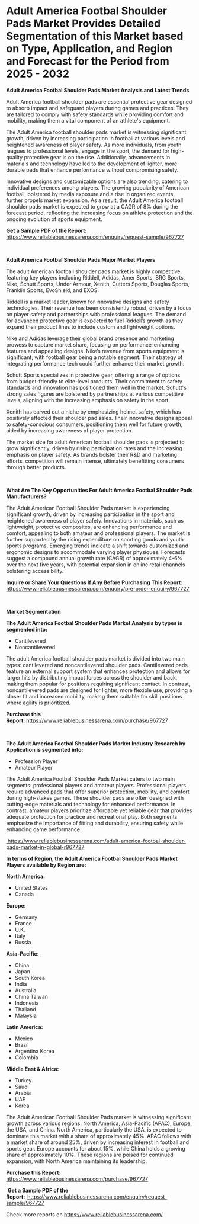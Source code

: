 <p><h1>Adult America Footbal Shoulder Pads Market Provides Detailed Segmentation of this Market based on Type, Application, and Region and Forecast for the Period from 2025 - 2032</h1></p><p><strong>Adult America Footbal Shoulder Pads Market Analysis and Latest Trends</strong></p>
<p><p>Adult America football shoulder pads are essential protective gear designed to absorb impact and safeguard players during games and practices. They are tailored to comply with safety standards while providing comfort and mobility, making them a vital component of an athlete's equipment.</p><p>The Adult America football shoulder pads market is witnessing significant growth, driven by increasing participation in football at various levels and heightened awareness of player safety. As more individuals, from youth leagues to professional levels, engage in the sport, the demand for high-quality protective gear is on the rise. Additionally, advancements in materials and technology have led to the development of lighter, more durable pads that enhance performance without compromising safety.</p><p>Innovative designs and customizable options are also trending, catering to individual preferences among players. The growing popularity of American football, bolstered by media exposure and a rise in organized events, further propels market expansion. As a result, the Adult America football shoulder pads market is expected to grow at a CAGR of 8% during the forecast period, reflecting the increasing focus on athlete protection and the ongoing evolution of sports equipment.</p></p>
<p><strong>Get a Sample PDF of the Report:&nbsp;</strong> <a href="https://www.reliablebusinessarena.com/enquiry/request-sample/967727?utm_campaign=3014&utm_medium=2&utm_source=Github&utm_content=ia&utm_term=30032025&utm_id=adult-america-footbal-shoulder-pads">https://www.reliablebusinessarena.com/enquiry/request-sample/967727</a></p>
<p>&nbsp;</p>
<p><strong>Adult America Footbal Shoulder Pads Major Market Players</strong></p>
<p><p>The adult American football shoulder pads market is highly competitive, featuring key players including Riddell, Adidas, Amer Sports, BRG Sports, Nike, Schutt Sports, Under Armour, Xenith, Cutters Sports, Douglas Sports, Franklin Sports, EvoShield, and EXOS. </p><p>Riddell is a market leader, known for innovative designs and safety technologies. Their revenue has been consistently robust, driven by a focus on player safety and partnerships with professional leagues. The demand for advanced protective gear is expected to fuel Riddell’s growth as they expand their product lines to include custom and lightweight options.</p><p>Nike and Adidas leverage their global brand presence and marketing prowess to capture market share, focusing on performance-enhancing features and appealing designs. Nike’s revenue from sports equipment is significant, with football gear being a notable segment. Their strategy of integrating performance tech could further enhance their market growth.</p><p>Schutt Sports specializes in protective gear, offering a range of options from budget-friendly to elite-level products. Their commitment to safety standards and innovation has positioned them well in the market. Schutt's strong sales figures are bolstered by partnerships at various competitive levels, aligning with the increasing emphasis on safety in the sport.</p><p>Xenith has carved out a niche by emphasizing helmet safety, which has positively affected their shoulder pad sales. Their innovative designs appeal to safety-conscious consumers, positioning them well for future growth, aided by increasing awareness of player protection.</p><p>The market size for adult American football shoulder pads is projected to grow significantly, driven by rising participation rates and the increasing emphasis on player safety. As brands bolster their R&D and marketing efforts, competition will remain intense, ultimately benefitting consumers through better products.</p></p>
<p>&nbsp;</p>
<p><strong>What Are The Key Opportunities For Adult America Footbal Shoulder Pads Manufacturers?</strong></p>
<p><p>The Adult American Football Shoulder Pads market is experiencing significant growth, driven by increasing participation in the sport and heightened awareness of player safety. Innovations in materials, such as lightweight, protective composites, are enhancing performance and comfort, appealing to both amateur and professional players. The market is further supported by the rising expenditure on sporting goods and youth sports programs. Emerging trends indicate a shift towards customized and ergonomic designs to accommodate varying player physiques. Forecasts suggest a compound annual growth rate (CAGR) of approximately 4-6% over the next five years, with potential expansion in online retail channels bolstering accessibility. </p></p>
<p><strong>Inquire or Share Your Questions If Any Before Purchasing This Report:</strong> <a href="https://www.reliablebusinessarena.com/enquiry/pre-order-enquiry/967727?utm_campaign=3014&utm_medium=2&utm_source=Github&utm_content=ia&utm_term=30032025&utm_id=adult-america-footbal-shoulder-pads">https://www.reliablebusinessarena.com/enquiry/pre-order-enquiry/967727</a></p>
<p>&nbsp;</p>
<p><strong>Market Segmentation</strong></p>
<p><strong>The Adult America Footbal Shoulder Pads Market Analysis by types is segmented into:</strong></p>
<p><ul><li>Cantilevered</li><li>Noncantilevered</li></ul></p>
<p><p>The adult America football shoulder pads market is divided into two main types: cantilevered and noncantilevered shoulder pads. Cantilevered pads feature an external support system that enhances protection and allows for larger hits by distributing impact forces across the shoulder and back, making them popular for positions requiring significant contact. In contrast, noncantilevered pads are designed for lighter, more flexible use, providing a closer fit and increased mobility, making them suitable for skill positions where agility is prioritized.</p></p>
<p><strong>Purchase this Report:&nbsp;</strong><a href="https://www.reliablebusinessarena.com/purchase/967727?utm_campaign=3014&utm_medium=2&utm_source=Github&utm_content=ia&utm_term=30032025&utm_id=adult-america-footbal-shoulder-pads">https://www.reliablebusinessarena.com/purchase/967727</a></p>
<p>&nbsp;</p>
<p><strong>The Adult America Footbal Shoulder Pads Market Industry Research by Application is segmented into:</strong></p>
<p><ul><li>Profession Player</li><li>Amateur Player</li></ul></p>
<p><p>The Adult America Football Shoulder Pads Market caters to two main segments: professional players and amateur players. Professional players require advanced pads that offer superior protection, mobility, and comfort during high-stakes games. These shoulder pads are often designed with cutting-edge materials and technology for enhanced performance. In contrast, amateur players prioritize affordable yet reliable gear that provides adequate protection for practice and recreational play. Both segments emphasize the importance of fitting and durability, ensuring safety while enhancing game performance.</p></p>
<p><a href="https://www.reliablebusinessarena.com/adult-america-footbal-shoulder-pads-market-in-global-r967727?utm_campaign=3014&utm_medium=2&utm_source=Github&utm_content=ia&utm_term=30032025&utm_id=adult-america-footbal-shoulder-pads">&nbsp;https://www.reliablebusinessarena.com/adult-america-footbal-shoulder-pads-market-in-global-r967727</a></p>
<p><strong>In terms of Region, the Adult America Footbal Shoulder Pads Market Players available by Region are:</strong></p>
<p>
    <p> <strong> North America: </strong>
        <ul>
            <li>United States</li>
            <li>Canada</li>
        </ul>
        </p> 
    <p> <strong> Europe: </strong>
        <ul>
            <li>Germany</li>
            <li>France</li>
            <li>U.K.</li>
            <li>Italy</li>
            <li>Russia</li>
        </ul>
        </p> 
    <p> <strong> Asia-Pacific: </strong>
        <ul>
            <li>China</li>
            <li>Japan</li>
            <li>South Korea</li>
            <li>India</li>
            <li>Australia</li>
            <li>China Taiwan</li>
            <li>Indonesia</li>
            <li>Thailand</li>
            <li>Malaysia</li>
        </ul>
        </p> 
    <p> <strong> Latin America: </strong>
        <ul>
            <li>Mexico</li>
            <li>Brazil</li>
            <li>Argentina Korea</li>
            <li>Colombia</li>
        </ul>
        </p> 
    <p> <strong> Middle East & Africa: </strong>
        <ul>
            <li>Turkey</li>
            <li>Saudi</li>
            <li>Arabia</li>
            <li>UAE</li>
            <li>Korea</li>
        </ul>
    </p>
    </p>
<p><p>The Adult American Football Shoulder Pads market is witnessing significant growth across various regions: North America, Asia-Pacific (APAC), Europe, the USA, and China. North America, particularly the USA, is expected to dominate this market with a share of approximately 45%. APAC follows with a market share of around 25%, driven by increasing interest in football and sports gear. Europe accounts for about 15%, while China holds a growing share of approximately 10%. These regions are poised for continued expansion, with North America maintaining its leadership.</p></p>
<p><strong>Purchase this Report: </strong><a href="https://www.reliablebusinessarena.com/purchase/967727?utm_campaign=3014&utm_medium=2&utm_source=Github&utm_content=ia&utm_term=30032025&utm_id=adult-america-footbal-shoulder-pads">https://www.reliablebusinessarena.com/purchase/967727</a></p>
<p>&nbsp;<strong>Get a Sample PDF of the Report:&nbsp;&nbsp;</strong><a href="https://www.reliablebusinessarena.com/enquiry/request-sample/967727?utm_campaign=3014&utm_medium=2&utm_source=Github&utm_content=ia&utm_term=30032025&utm_id=adult-america-footbal-shoulder-pads">https://www.reliablebusinessarena.com/enquiry/request-sample/967727</a></p>
<p><strong></strong></p>
<p>Check more reports on <a href="https://www.reliablebusinessarena.com/?utm_campaign=3014&utm_medium=2&utm_source=Github&utm_content=ia&utm_term=30032025&utm_id=adult-america-footbal-shoulder-pads">https://www.reliablebusinessarena.com/</a></p>
